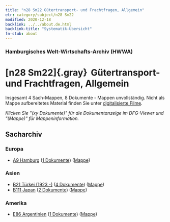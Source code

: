 ```yaml
---
title: "n28 Sm22 Gütertransport- und Frachtfragen, Allgemein"
etr: category/subject/n28 Sm22
modified: 2020-12-18
backlink: ../../about.de.html
backlink-title: "Systematik-Übersicht"
fn-stub: about
---
```


### Hamburgisches Welt-Wirtschafts-Archiv (HWWA)
# [n28 Sm22]{.gray}&#8201; Gütertransport- und Frachtfragen, Allgemein&#160; 




Insgesamt 4 Sach-Mappen, 8 Dokumente - Mappen unvollständig.
Nicht als Mappe aufbereitetes Material finden Sie unter [digitalisierte Filme](/film/h1_sh).

_Klicken Sie "(xy Dokumente)" für die Dokumentanzeige im DFG-Viewer und "(Mappe)" für Mappeninformation._

## Sacharchiv




### Europa

- [A9 Hamburg](../../../geo/about.de.html#A9) (<a href="https://dfg-viewer.de/show/?tx_dlf[id]=https://pm20.zbw.eu/mets/sh/1409xx/140905/1455xx/145519/public.mets.de.xml" target="_blank">1 Dokumente</a>) ([Mappe](http://purl.org/pressemappe20/folder/sh/140905,145519))

### Asien

- [B21 Türkei (1923 -)](../../../geo/about.de.html#B21) (<a href="https://dfg-viewer.de/show/?tx_dlf[id]=https://pm20.zbw.eu/mets/sh/1411xx/141111/1455xx/145519/public.mets.de.xml" target="_blank">4 Dokumente</a>) ([Mappe](http://purl.org/pressemappe20/folder/sh/141111,145519))
- [B111 Japan](../../../geo/about.de.html#B111) (<a href="https://dfg-viewer.de/show/?tx_dlf[id]=https://pm20.zbw.eu/mets/sh/1412xx/141272/1455xx/145519/public.mets.de.xml" target="_blank">2 Dokumente</a>) ([Mappe](http://purl.org/pressemappe20/folder/sh/141272,145519))

### Amerika

- [E86 Argentinien](../../../geo/about.de.html#E86) (<a href="https://dfg-viewer.de/show/?tx_dlf[id]=https://pm20.zbw.eu/mets/sh/1416xx/141692/1455xx/145519/public.mets.de.xml" target="_blank">1 Dokumente</a>) ([Mappe](http://purl.org/pressemappe20/folder/sh/141692,145519))


